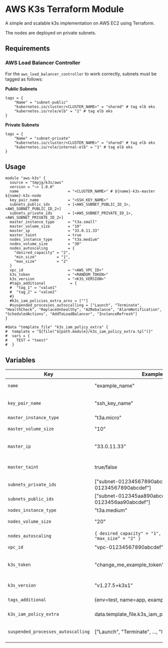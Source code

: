 
# AWS K3s Terraform Module

A simple and scalable k3s implementation on AWS EC2 using Terraform.

The nodes are deployed on private subnets.

## Requirements

### AWS Load Balancer Controller

For the `aws_load_balancer_controller` to work correctly, subnets must be tagged as follows:

**Public Subnets**

```hcl
tags = {
    "Name" = "subnet-public"
    "kubernetes.io/cluster/<CLUSTER_NAME>" = "shared" # tag elb eks
    "kubernetes.io/role/elb" = "1" # tag elb eks
}
```

**Private Subnets**

```hcl
tags = {
    "Name" = "subnet-private"
    "kubernetes.io/cluster/<CLUSTER_NAME>" = "shared" # tag elb eks
    "kubernetes.io/role/internal-elb" = "1" # tag elb eks
}
```

## Usage

```hcl
module "aws-k3s" {
  source = "tmpjg/k3s/aws"
  version = "~> 1.0.0"
  name                      = "<CLUSTER_NAME>" # ${name}-k3s-master ${name}-k3s-node
  key_pair_name             = "<SSH_KEY_NAME>"
  subnets_public_ids        = [<AWS_SUBNET_PUBLIC_ID_1>,<AWS_SUBNET_PUBLIC_ID_2>]
  subnets_private_ids       = [<AWS_SUBNET_PRIVATE_ID_1>,<AWS_SUBNET_PRIVATE_ID_2>]
  master_instance_type      = "t3a.small"
  master_volume_size        = "10"
  master_ip                 = "33.0.11.33"
  master_taint              = true
  nodes_instance_type       = "t3a.medium"
  nodes_volume_size         = "30"
  nodes_autoscaling         = {
    "desired_capacity" = "2",
    "min_size"         = "1",
    "max_size"         = "2"
  }
  vpc_id                    = "<AWS_VPC_ID>"
  k3s_token                 = "<RANDOM_TOKEN>"
  k3s_version               = "<K3S_VERSION>" 
  #tags_additional           = {
  #  "tag_1" = "value1"
  #  "tag_2" = "value2"
  #}
  #k3s_iam_policies_extra_arns = [""]
  #suspended_processes_autoscalling = ["Launch", "Terminate", "HealthCheck", "ReplaceUnhealthy", "AZRebalance", "AlarmNotification", "ScheduledActions", "AddToLoadBalancer", "InstanceRefresh"]
}

#data "template_file" "k3s_iam_policy_extra" {
#  template = "${file("${path.module}/k3s_iam_policy_extra.tpl")}"
#  vars = {
#    TEST = "teest"
#  }
```

## Variables

| Key                          | Example                                                                 | Description |
|------------------------------|-------------------------------------------------------------------------|-------------|
| `name`                       | "example_name"                                                          | Cluster name (and prefix) |
| `key_pair_name`              | "ssh_key_name"                                                          | AWS SSH key name used to access instances |
| `master_instance_type`       | "t3a.micro"                                                             | Master instance type |
| `master_volume_size`         | "10"                                                                    | Master volume size (GB) |
| `master_ip`                  | "33.0.11.33"                                                            | Master IP (uses the first subnet from `subnets_private_ids`) |
| `master_taint`               | true/false                                                              | Enable/Disable Taint on master to prevent pod scheduling |
| `subnets_private_ids`        | ["subnet-01234567890abcdef","subnet-01234567890abcdef"]                 | Private subnet IDs for the cluster |
| `subnets_public_ids`         | ["subnet-012345aa890abcdef","subnet-0123456aa90abcdef"]                 | Public subnet IDs for the cluster |
| `nodes_instance_type`        | "t3a.medium"                                                            | Node instance type |
| `nodes_volume_size`          | "20"                                                                    | Node volume size (GB) |
| `nodes_autoscaling`          | `{ desired_capacity" = "1", "min_size" = "1", "max_size" = "2" }`       | Node autoscaling configuration |
| `vpc_id`                     | "vpc-01234567890abcdef"                                                 | Cluster VPC ID |
| `k3s_token`                  | "change_me_example_token"                                               | Internal token used by k3s to connect nodes with the master |
| `k3s_version`                | "v1.27.5+k3s1"                                                          | k3s version to use ([releases](https://github.com/k3s-io/k3s/releases)) |
| `tags_additional`            | {env=test, name=app, example=value}                                     | Additional tags for all resources (map) |
| `k3s_iam_policy_extra`       | data.template_file.k3s_iam_policy_extra.rendered                        | JSON with extra IAM policy for the cluster |
| `suspended_processes_autoscalling` | ["Launch", "Terminate", ..., "InstanceRefresh"]                   | Suspend autoscaling processes ([reference](https://registry.terraform.io/providers/hashicorp/aws/latest/docs/resources/autoscaling_group#suspended_processes)) |
